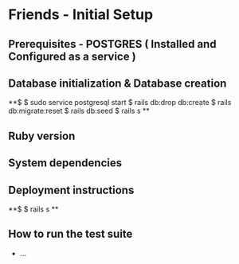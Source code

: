# Friends - Initial Setup

## Prerequisites - POSTGRES ( Installed and Configured as a service )

## Database initialization & Database creation
**$
$  sudo service postgresql start
$  rails db:drop db:create
$  rails db:migrate:reset
$  rails  db:seed
$  rails s
**

## Ruby version

## System dependencies

## Deployment instructions
**$
$  rails s
**


## How to run the test suite

* ...

